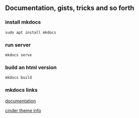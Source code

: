 ## Documentation, gists, tricks and so forth

### install mkdocs
```
sudo apt install mkdocs
```

### run server
```
mkdocs serve
```

### build an html version
```
mkdocs build
```

### mkdocs links
[documentation](https://www.mkdocs.org/)

[cinder theme info](https://sourcefoundry.org/cinder/)